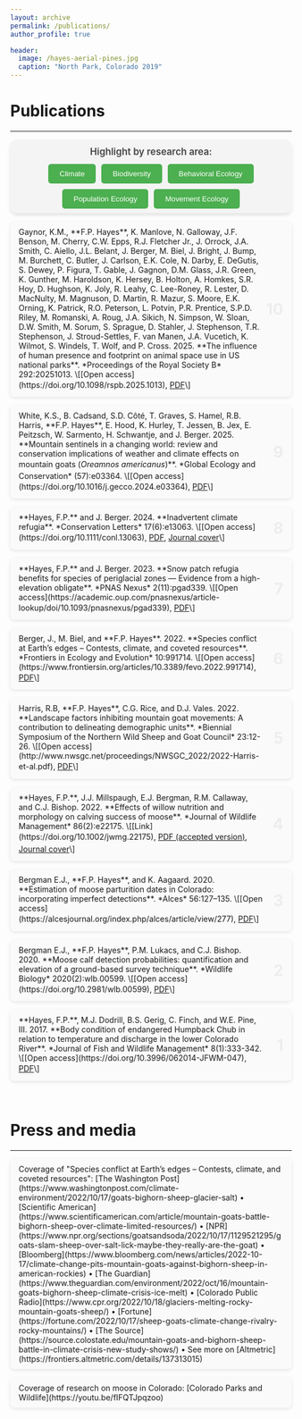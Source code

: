 ```yaml
---
layout: archive
permalink: /publications/
author_profile: true

header:
  image: /hayes-aerial-pines.jpg
  caption: "North Park, Colorado 2019"
---
```

<style>
  /* General publication entry layout */
  .publication {
    display: block;
    margin-bottom: 15px;
    padding: 10px 15px;
    padding-right: 50px;
    border-radius: 8px;
    background-color: rgba(0, 0, 0, 0.01);
    box-shadow: 0 2px 6px rgba(0, 0, 0, 0.1);
    transition: box-shadow 0.3s ease, background-color 0.3s ease;
    position: relative;
  }

  /* Publication number styling */
  .publication-number {
    position: absolute;
    top: 50%;
    right: 15px;
    transform: translateY(-50%);
    font-size: 2em;
    font-weight: bold;
    color: rgba(0, 0, 0, 0.05);
    z-index: 10;
  }

  /* Highlighted publications with yellow background */
  .publication.highlight {
    background-color: #fff2b3;
  }

  /* Improve readability */
  .publication * {
    line-height: 1.6;
  }

  /* Topic filter section */
  #topic-buttons-wrapper {
    background-color: #f4f4f4;
    padding: 8px 12px;
    border-radius: 12px;
    box-shadow: 0 4px 6px rgba(0, 0, 0, 0.1);
    margin-bottom: 15px;
    text-align: center;
  }

  /* Heading for filter section */
  #topic-buttons-wrapper h3 {
    font-size: 1.2em;
    font-weight: 600;
    color: #444;
    margin: 0 0 8px;
    text-align: center;
    padding: 4px 0;
  }

  /* Layout for filter buttons */
  #topic-buttons {
    display: flex;
    justify-content: center;
    flex-wrap: wrap;
    gap: 10px;
    justify-content: center;
  }

  /* Filter button style */
  #topic-buttons button {
    background-color: #4CAF50;
    color: white;
    padding: 10px 20px;
    border: none;
    border-radius: 5px;
    cursor: pointer;
    transition: background-color 0.3s;
  }

  /* Hover effect for buttons */
  #topic-buttons button:hover {
    background-color: #45a049;
  }

  /* Active button style */
  #topic-buttons button.active {
    background-color: #FF5722;
  }
  
    /* General media entry layout */
  .media {
    display: block;
    margin-bottom: 15px;
    padding: 10px 15px;
    border-radius: 8px;
    background-color: rgba(0, 0, 0, 0.01);
    box-shadow: 0 2px 6px rgba(0, 0, 0, 0.1);
    transition: box-shadow 0.3s ease, background-color 0.3s ease;
    position: relative;
  }

  
</style>




# Publications
--------------------------------------------------------------------------------

<div id="topic-buttons-wrapper">
  <h3>Highlight by research area:</h3>
  <div id="topic-buttons">
    <button data-topic="Climate" id="climate-btn">Climate</button>
    <button data-topic="Biodiversity" id="biodiversity-btn">Biodiversity</button>
    <button data-topic="Behavioral Ecology" id="behavioral-btn">Behavioral Ecology</button>
    <button data-topic="Population Ecology" id="population-btn">Population Ecology</button>
    <button data-topic="Movement Ecology" id="movement-btn">Movement Ecology</button>
  </div>
</div>

<!--span style="color: #4CAF50; font-size: 0.9em; font-weight: bold; text-transform: uppercase; margin-right: 5px;">In press</span> -->

<span class="publication" data-topics="Behavioral Ecology, Movement Ecology">
  <span class="publication-number">10</span>
  Gaynor, K.M., **F.P. Hayes**, K. Manlove, N. Galloway, J.F. Benson, M. Cherry, C.W. Epps, R.J. Fletcher Jr., J. Orrock, J.A. Smith, C. Aiello, J.L. Belant, J. Berger, M. Biel, J. Bright, J. Bump, M. Burchett, C. Butler, J. Carlson, E.K. Cole, N. Darby, E. DeGutis, S. Dewey, P. Figura, T. Gable, J. Gagnon, D.M. Glass, J.R. Green, K. Gunther, M. Haroldson, K. Hersey, B. Holton, A. Homkes, S.R. Hoy, D. Hughson, K. Joly, R. Leahy, C. Lee-Roney, R. Lester, D. MacNulty, M. Magnuson, D. Martin, R. Mazur, S. Moore, E.K. Orning, K. Patrick, R.O. Peterson, L. Potvin, P.R. Prentice, S.P.D. Riley, M. Romanski, A. Roug, J.A. Sikich, N. Simpson, W. Sloan, D.W. Smith, M. Sorum, S. Sprague, D. Stahler, J. Stephenson, T.R. Stephenson, J. Stroud-Settles, F. van Manen, J.A. Vucetich, K. Wilmot, S. Windels, T. Wolf, and P. Cross. 2025. **The influence of human presence and footprint on animal space use in US national parks**. *Proceedings of the Royal Society B* 292:20251013. \[[Open access](https://doi.org/10.1098/rspb.2025.1013), <a href="./2025_Gaynor et al_influence of human presence on animal space use.pdf">PDF</a>\]
</span>

<!--
# Full author list
Gaynor, K.M., **F.P. Hayes**, K. Manlove, N. Galloway, J.F. Benson, M. Cherry, C.W. Epps, R.J. Fletcher Jr., J. Orrock, J.A. Smith, C. Aiello, J.L. Belant, J. Berger, M. Biel, J. Bright, J. Bump, M. Burchett, C. Butler, J. Carlson, E.K. Cole, N. Darby, E. DeGutis, S. Dewey, P. Figura, T. Gable, J. Gagnon, D.M. Glass, J.R. Green, K. Gunther, M. Haroldson, K. Hersey, B. Holton, A. Homkes, S.R. Hoy, D. Hughson, K. Joly, R. Leahy, C. Lee-Roney, R. Lester, D. MacNulty, M. Magnuson, D. Martin, R. Mazur, S. Moore, E.K. Orning, K. Patrick, R.O. Peterson, L. Potvin, P.R. Prentice, S.P.D. Riley, M. Romanski, A. Roug, J.A. Sikich, N. Simpson, W. Sloan, D.W. Smith, M. Sorum, S. Sprague, D. Stahler, J. Stephenson, T.R. Stephenson, J. Stroud-Settles, F. van Manen, J.A. Vucetich, K. Wilmot, S. Windels, T. Wolf, and P. Cross.

# Abbreviated author list
Gaynor, K.M., **F.P. Hayes**, K. Manlove, N. Galloway, J.F. Benson, M. Cherry, C.W. Epps, R.J. Fletcher Jr., J. Orrock, J.A. Smith, (...), and P. Cross. 2025
-->

<span class="publication" data-topics="Climate, Behavioral Ecology">
  <span class="publication-number">9</span>
  White, K.S., B. Cadsand, S.D. Côté, T. Graves, S. Hamel, R.B. Harris, **F.P. Hayes**, E. Hood, K. Hurley, T. Jessen, B. Jex, E. Peitzsch, W. Sarmento, H. Schwantje, and J. Berger. 2025. **Mountain sentinels in a changing world: review and conservation implications of weather and climate effects on mountain goats (<em>Oreamnos americanus</em>)**. *Global Ecology and Conservation* (57):e03364. \[[Open access](https://doi.org/10.1016/j.gecco.2024.e03364), <a href="./2025_White et al_mtn goat climate review.pdf">PDF</a>\]
</span>

<span class="publication" data-topics="Climate, Biodiversity, Population Ecology">
  <span class="publication-number">8</span>
  **Hayes, F.P.** and J. Berger. 2024. **Inadvertent climate refugia**. *Conservation Letters* 17(6):e13063. \[[Open access](https://doi.org/10.1111/conl.13063), <a href="./2024_Hayes and Berger_Inadvertent climate refugia.pdf">PDF</a>, <a href="/images/publications/hayes-CONSLcover-2024.jpg">Journal cover</a>\]
</span>

<span class="publication" data-topics="Climate, Behavioral Ecology">
  <span class="publication-number">7</span>
  **Hayes, F.P.** and J. Berger. 2023. **Snow patch refugia benefits for species of periglacial zones — Evidence from a high-elevation obligate**. *PNAS Nexus* 2(11):pgad339. \[[Open access](https://academic.oup.com/pnasnexus/article-lookup/doi/10.1093/pnasnexus/pgad339), <a href="./2023_Hayes and Berger_snow benefits_ReducedSize.pdf">PDF</a>\]
</span>

<span class="publication" data-topics="Climate, Behavioral Ecology">
  <span class="publication-number">6</span>
  Berger, J., M. Biel, and **F.P. Hayes**. 2022. **Species conflict at Earth’s edges – Contests, climate, and coveted resources**. *Frontiers in Ecology and Evolution* 10:991714. \[[Open access](https://www.frontiersin.org/articles/10.3389/fevo.2022.991714), <a href="./2022_Berger et al_contests.pdf">PDF</a>\]
</span>

<span class="publication" data-topics="Movement Ecology">
  <span class="publication-number">5</span>
  Harris, R.B, **F.P. Hayes**, C.G. Rice, and D.J. Vales. 2022. **Landscape factors inhibiting mountain goat movements: A contribution to delineating demographic units**. *Biennial Symposium of the Northern Wild Sheep and Goat Council* 23:12-26. \[[Open access](http://www.nwsgc.net/proceedings/NWSGC_2022/2022-Harris-et-al.pdf), <a href="./2022_Harris et al_factors inhibiting movement.pdf">PDF</a>\]
</span>

<span class="publication" data-topics="Population Ecology">
  <span class="publication-number">4</span>
  **Hayes, F.P.**, J.J. Millspaugh, E.J. Bergman, R.M. Callaway, and C.J. Bishop. 2022. **Effects of willow nutrition and morphology on calving success of moose**. *Journal of Wildlife Management* 86(2):e22175. \[[Link](https://doi.org/10.1002/jwmg.22175), <a href="./2021_Hayes et al_moose calving success_authors copy.pdf">PDF (accepted version)</a>, <a href="/images/publications/hayes-JWMcover-2022.jpg">Journal cover</a>\]
</span>

<span class="publication" data-topics="Population Ecology">
  <span class="publication-number">3</span>
  Bergman E.J., **F.P. Hayes**, and K. Aagaard. 2020. **Estimation of moose parturition dates in Colorado: incorporating imperfect detections**. *Alces* 56:127–135. \[[Open access](https://alcesjournal.org/index.php/alces/article/view/277), <a href="./2020_Bergman et al_parturition.pdf">PDF</a>\]
</span>

<span class="publication" data-topics="Population Ecology">
  <span class="publication-number">2</span>
  Bergman E.J., **F.P. Hayes**, P.M. Lukacs, and C.J. Bishop. 2020. **Moose calf detection probabilities: quantification and elevation of a ground-based survey technique**. *Wildlife Biology* 2020(2):wlb.00599. \[[Open access](https://doi.org/10.2981/wlb.00599), <a href="./2020_Bergman et al_calf detection.pdf">PDF</a>\]
</span>

<span class="publication" data-topics="Population Ecology">
  <span class="publication-number">1</span>
  **Hayes, F.P.**, M.J. Dodrill, B.S. Gerig, C. Finch, and W.E. Pine, III. 2017. **Body condition of endangered Humpback Chub in relation to temperature and discharge in the lower Colorado River**. *Journal of Fish and Wildlife Management* 8(1):333-342. \[[Open access](https://doi.org/10.3996/062014-JFWM-047), <a href="./2017_Hayes et al_Humpback Chub condition.pdf">PDF</a>\]
</span>




&nbsp;

# Press and media

--------------------------------------------------------------------------------


<span class="media">
Coverage of "Species conflict at Earth’s edges – Contests, climate, and coveted resources": [The Washington Post](https://www.washingtonpost.com/climate-environment/2022/10/17/goats-bighorn-sheep-glacier-salt) 
•
[Scientific American](https://www.scientificamerican.com/article/mountain-goats-battle-bighorn-sheep-over-climate-limited-resources/)
•
[NPR](https://www.npr.org/sections/goatsandsoda/2022/10/17/1129521295/goats-slam-sheep-over-salt-lick-maybe-they-really-are-the-goat)
•
[Bloomberg](https://www.bloomberg.com/news/articles/2022-10-17/climate-change-pits-mountain-goats-against-bighorn-sheep-in-american-rockies)
•
[The Guardian](https://www.theguardian.com/environment/2022/oct/16/mountain-goats-bighorn-sheep-climate-crisis-ice-melt)
•
[Colorado Public Radio](https://www.cpr.org/2022/10/18/glaciers-melting-rocky-mountain-goats-sheep/)
•
[Fortune](https://fortune.com/2022/10/17/sheep-goats-climate-change-rivalry-rocky-mountains/)
•
[The Source](https://source.colostate.edu/mountain-goats-and-bighorn-sheep-battle-in-climate-crisis-new-study-shows/)
•
See more on [Altmetric](https://frontiers.altmetric.com/details/137313015)
</span>

<span class="media">
Coverage of research on moose in Colorado: [Colorado Parks and Wildlife](https://youtu.be/fIFQTJpqzoo)
</span>

<script src="/assets/js/publications.js"></script>
